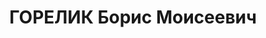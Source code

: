 ---
title: ГОРЕЛИК Борис Моисеевич
description: "Род. в 1905, Украина, г. Запорожье, еврей, обр.: среднее, член ВКП(б).\
  \ Проживал: Кош-Агачский р-н. Уполномоченный 28го погранотряда НКВД. \n  Арестован\
  \ 05.09.1937. Приговор: ВМН. Расстрелян 05.06.1938"
---